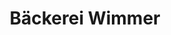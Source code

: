---
title: "Bäckerei Wimmer"
url: /bad-windsheim/baeckerei-wimmer-pastoriusstrasse/
shop: Bäckerei
---